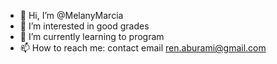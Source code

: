 - 👋 Hi, I’m @MelanyMarcia
- 👀 I’m interested in good grades
- 🌱 I’m currently learning to program
- 📫 How to reach me: contact email ren.aburami@gmail.com


